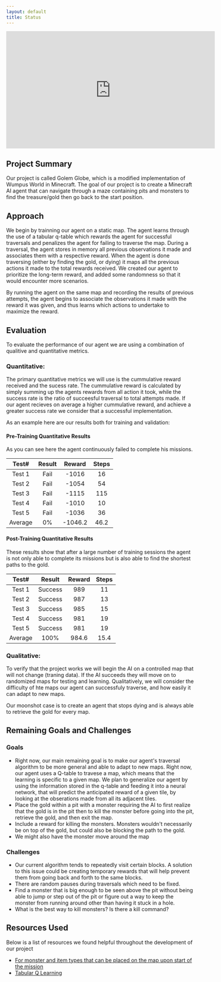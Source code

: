 ```yaml
---
layout: default
title: Status
---
```


<iframe width="560" height="315"
src="https://www.youtube.com/embed/-EcSR30vwDM" 
frameborder="0" 
allow="accelerometer; autoplay; encrypted-media; gyroscope; picture-in-picture" 
allowfullscreen></iframe>

## Project Summary
Our project is called Golem Globe, which is a modified implementation of Wumpus World in Minecraft. 
The goal of our project is to create a Minecraft AI agent that can navigate through a maze containing pits and monsters to find the treasure/gold then go back to the start position.

## Approach
We begin by trainning our agent on a static map. The agent learns through the use of a tabular q-table which rewards the agent for successful traversals and penalizes the agent for failing to traverse the map. During a traversal, the agent stores in memory all previous observations it made and associates them with a respective reward. When the agent is done traversing (either by finding the gold, or dying) it maps all the previous actions it made to the total rewards received. We created our agent to prioritize the long-term reward, and added some randomness so that it would encounter more scenarios. 

By running the agent on the same map and recording the results of previous attempts, the agent begins to associate the observations it made with the reward it was given, and thus learns which actions to undertake to maximize the reward.

## Evaluation 
To evaluate the performance of our agent we are using a combination of qualitive and quantitative metrics.

### Quantitative:
The primary quantitative metrics we will use is the cummulative reward received and the sucess rate. The cummulative reward is calculated by simply summing up the agents rewards from all action it took, while the success rate is the ratio of succeesful traversal to total attempts made. If our agent recieves on average a higher cummulative reward, and achieve a greater success rate we consider that a successful implementation.

As an example here are our results both for training and validation: 

#### Pre-Training Quantitative Results 
As you can see here the agent continuously failed to complete his missions. 

| Test#  | Result | Reward | Steps |
| :----: | :----: | :----: | :---: |
| Test 1 | Fail   | -1016  | 16    |
| Test 2 | Fail   | -1054  | 54    |
| Test 3 | Fail   | -1115  | 115   |
| Test 4 | Fail   | -1010  | 10    |
| Test 5 | Fail   | -1036  | 36    |
| Average| 0%     | -1046.2| 46.2  |

#### Post-Training Quantitative Results 
These results show that after a large number of training sessions the agent is not only able to complete its missions but is also able to find the shortest paths to the gold.

| Test#  | Result | Reward | Steps |
| :---:  | :---:  | :---:  | :---: |
| Test 1 | Success| 989    | 11    |
| Test 2 | Success| 987    | 13    |
| Test 3 | Success| 985    | 15    |
| Test 4 | Success| 981    | 19    |
| Test 5 | Success| 981    | 19    |
| Average| 100%   | 984.6  | 15.4  | 


### Qualitative:
To verify that the project works we will begin the AI on a controlled map that will not change (traning data). If the AI succeeds they will move on to randomized maps for testing and learning. Qualitatively, we will consider the difficulty of hte maps our agent can successfuly traverse, and how easily it can adapt to new maps. 

Our moonshot case is to create an agent that stops dying and is always able to retrieve the gold for every map. 

## Remaining Goals and Challenges 

### Goals
- Right now, our main remaining goal is to make our agent's traversal algorithm to be more general and able to adapt to new maps. Right now, our agent uses a Q-table to travese a map, which means that the learning is specific to a given map. We plan to generalize our agent by using the information stored in the q-table and feeding it into a neural network, that will predict the anticipated reward of a given tile, by looking at the obserations made from all its adjacent tiles.
- Place the gold within a pit with a monster requiring the AI to first realize that the gold is in the pit then to kill the monster before going into the pit, retrieve the gold, and then exit the map. 
- Include a reward for killing the monsters. Monsters wouldn't necessarily be on top of the gold, but could also be blocking the path to the gold.
- We might also have the monster move around the map

### Challenges 
- Our current algorithm tends to repeatedly visit certain blocks. A solution to this issue could be creating temporary rewards that will help prevent them from going back and forth to the same blocks. 
- There are random pauses during traversals which need to be fixed. 
- Find a monster that is big enough to be seen above the pit without being able to jump or step out of the pit or figure out a way to keep the monster from running around other than having it stuck in a hole. 
- What is the best way to kill monsters? Is there a kill command? 

## Resources Used  
Below is a list of resources we found helpful throughout the development of our project
 - [For monster and item types that can be placed on the map upon start of the mission](https://github.com/microsoft/malmo/blob/master/Schemas/Types.xsd.in)
 - [Tabular Q Learning](https://github.com/Microsoft/malmo/blob/master/Malmo/samples/Python_examples/tabular_q_learning.py)
